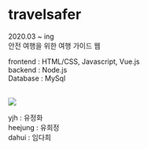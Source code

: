 # travelsafer
2020.03 ~ ing<br>
안전 여행을 위한 여행 가이드 웹 

frontend : HTML/CSS, Javascript, Vue.js <br>
backend : Node.js <br>
Database : MySql
<br><br>

<img src="https://user-images.githubusercontent.com/48953703/92549653-bc82ed00-f294-11ea-9d04-0afdee38fd96.png"></img>

yjh : 유정화<br>
heejung : 유희정<br>
dahui : 임다희
